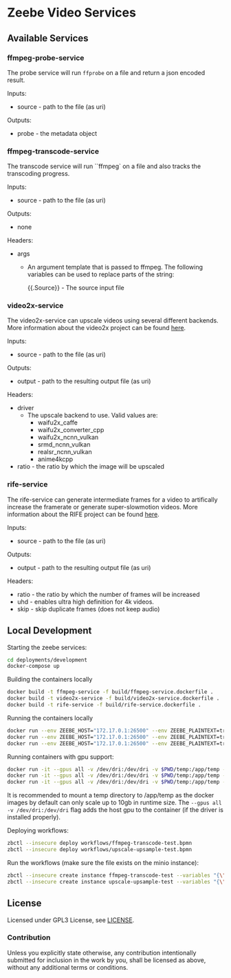 # Zeebe Video Services

## Available Services

### ffmpeg-probe-service

The probe service will run `ffprobe` on a file and return a json encoded result.

Inputs:
- source - path to the file (as uri)

Outputs:
- probe - the metadata object

### ffmpeg-transcode-service

The transcode service will run ``ffmpeg` on a file and also tracks the transcoding progress.

Inputs:
- source - path to the file (as uri)

Outputs:
- none

Headers:
- args
    - An argument template that is passed to ffmpeg. The following variables can be used to replace parts of the string:
        
        {{.Source}} - The source input file

### video2x-service

The video2x-service can upscale videos using several different backends. More information about the video2x project can be found [here](https://github.com/k4yt3x/video2x).

Inputs:
- source - path to the file (as uri)

Outputs:
- output - path to the resulting output file (as uri)

Headers:
- driver
    - The upscale backend to use. Valid values are:
        - waifu2x_caffe
        - waifu2x_converter_cpp
        - waifu2x_ncnn_vulkan
        - srmd_ncnn_vulkan
        - realsr_ncnn_vulkan
        - anime4kcpp
- ratio - the ratio by which the image will be upscaled

### rife-service

The rife-service can generate intermediate frames for a video to artifically increase the framerate or generate super-slowmotion videos. More information about the RIFE project can be found [here](https://github.com/hzwer/arXiv2020-RIFE).

Inputs:
- source - path to the file (as uri)

Outputs:
- output - path to the resulting output file (as uri)

Headers:
- ratio - the ratio by which the number of frames will be increased
- uhd - enables ultra high definition for 4k videos.
- skip - skip duplicate frames (does not keep audio)

## Local Development

Starting the zeebe services:
```bash
cd deployments/development
docker-compose up
```

Building the containers locally
```bash
docker build -t ffmpeg-service -f build/ffmpeg-service.dockerfile .
docker build -t video2x-service -f build/video2x-service.dockerfile .
docker build -t rife-service -f build/rife-service.dockerfile .
```

Running the containers locally
```bash
docker run --env ZEEBE_HOST="172.17.0.1:26500" --env ZEEBE_PLAINTEXT=true ffmpeg-service
docker run --env ZEEBE_HOST="172.17.0.1:26500" --env ZEEBE_PLAINTEXT=true video2x-service
docker run --env ZEEBE_HOST="172.17.0.1:26500" --env ZEEBE_PLAINTEXT=true rife-service
```

Running containers with gpu support:
```bash
docker run -it --gpus all -v /dev/dri:/dev/dri -v $PWD/temp:/app/temp --env ZEEBE_HOST="172.17.0.1:26500" --env ZEEBE_PLAINTEXT=true ffmpeg-service
docker run -it --gpus all -v /dev/dri:/dev/dri -v $PWD/temp:/app/temp --env ZEEBE_HOST="172.17.0.1:26500" --env ZEEBE_PLAINTEXT=true video2x-service
docker run -it --gpus all -v /dev/dri:/dev/dri -v $PWD/temp:/app/temp --env ZEEBE_HOST="172.17.0.1:26500" --env ZEEBE_PLAINTEXT=true rife-service
```

It is recommended to mount a temp directory to /app/temp as the docker images by default can only scale up to 10gb in runtime size.
The `--gpus all -v /dev/dri:/dev/dri` flag adds the host gpu to the container (if the driver is installed properly).

Deploying workflows:
```bash
zbctl --insecure deploy workflows/ffmpeg-transcode-test.bpmn
zbctl --insecure deploy workflows/upscale-upsample-test.bpmn
```

Run the workflows (make sure the file exists on the minio instance):
```bash
zbctl --insecure create instance ffmpeg-transcode-test --variables "{\"filename\": \"minio://minio:miniominio@172.17.0.1:9000/test/test.mp4\"}"
zbctl --insecure create instance upscale-upsample-test --variables "{\"filename\": \"minio://minio:miniominio@172.17.0.1:9000/test/test.mp4\"}"
```

## License

Licensed under GPL3 License, see [LICENSE](LICENSE).

### Contribution

Unless you explicitly state otherwise, any contribution intentionally submitted for inclusion in the work by you, shall be licensed as above, without any additional terms or conditions.

